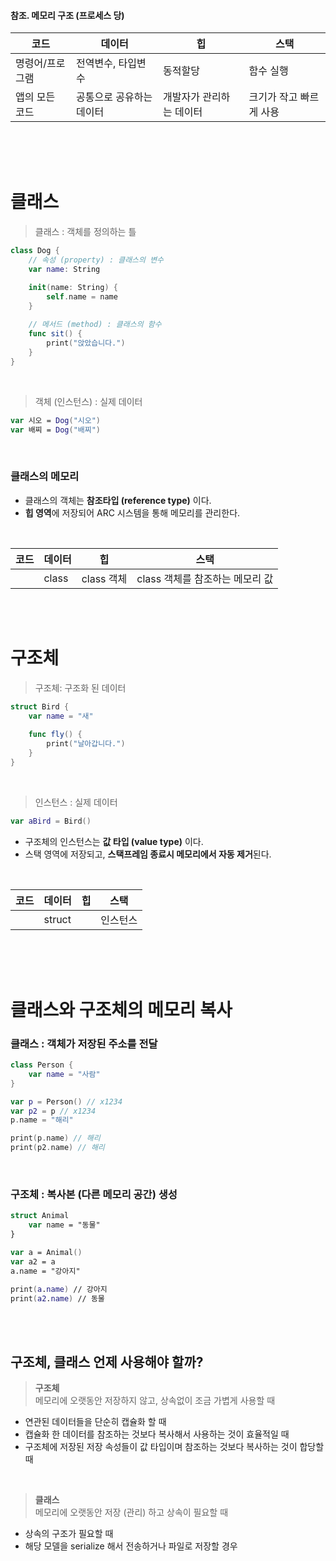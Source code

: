 #### 참조. 메모리 구조 (프로세스 당)

|코드|데이터|힙|스택|
|-|-|-|-|
|명령어/프로그램|전역변수, 타입변수|동적할당|함수 실행|
|앱의 모든 코드|공통으로 공유하는 데이터|개발자가 관리하는 데이터|크기가 작고 빠르게 사용|

<br><br><br>

# 클래스

> 클래스 : 객체를 정의하는 틀

```swift
class Dog {
    // 속성 (property) : 클래스의 변수
    var name: String

    init(name: String) {
        self.name = name
    }
    
    // 메서드 (method) : 클래스의 함수
    func sit() {
        print("앉았습니다.")
    }
}
```

<br>

> 객체 (인스턴스) : 실제 데이터

```swift
var 시오 = Dog("시오")
var 배찌 = Dog("배찌")
```

<br>

### 클래스의 메모리

- 클래스의 객체는 **참조타입 (reference type)** 이다.
- **힙 영역**에 저장되어 ARC 시스템을 통해 메모리를 관리한다.

<br>

|코드|데이터|힙|스택|
|-|-|-|-|
| |class|class 객체|class 객체를 참조하는 메모리 값|

<br><br>

# 구조체

> 구조체: 구조화 된 데이터

```swift
struct Bird {
    var name = "새"
    
    func fly() {
        print("날아갑니다.")
    }
}
```

<br>

> 인스턴스 : 실제 데이터

```swift
var aBird = Bird()
```

- 구조체의 인스턴스는 **값 타입 (value type)** 이다.
- 스택 영역에 저장되고, **스택프레임 종료시 메모리에서 자동 제거**된다.

<br>

|코드|데이터|힙|스택|
|-|-|-|-|
| |struct||인스턴스|

<br><br><br>

# 클래스와 구조체의 메모리 복사

### 클래스 : 객체가 저장된 주소를 전달

```swift
class Person {
	var name = "사람"
}

var p = Person() // x1234
var p2 = p // x1234
p.name = "해리"

print(p.name) // 해리
print(p2.name) // 해리
```

<br>

### 구조체 : 복사본 (다른 메모리 공간) 생성

```swift
struct Animal 
	var name = "동물"
}

var a = Animal()
var a2 = a
a.name = "강아지"

print(a.name) // 강아지
print(a2.name) // 동물
```

<br><br>

## 구조체, 클래스 언제 사용해야 할까?

> **구조체** <br>
> 메모리에 오랫동안 저장하지 않고, 상속없이 조금 가볍게 사용할 때
 
- 연관된 데이터들을 단순히 캡슐화 할 때
- 캡슐화 한 데이터를 참조하는 것보다 복사해서 사용하는 것이 효율적일 때
- 구조체에 저장된 저장 속성들이 값 타입이며 참조하는 것보다 복사하는 것이 합당할 때

<br>

> **클래스** <br>
> 메모리에 오랫동안 저장 (관리) 하고 상속이 필요할 때

- 상속의 구조가 필요할 때
- 해당 모델을 serialize 해서 전송하거나 파일로 저장할 경우